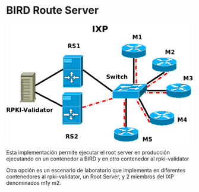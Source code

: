 # BIRD Route Server

![IXP](https://github.com/sancolo/rpki-lab/blob/master/bird/route_server/IXP_2RS.png)

Esta implementación permite ejecutar el root server en producción ejecutando en un contenedor a BIRD y en otro contenedor al rpki-validator 



Otra opción es un escenario de laboratorio que implementa en diferentes contenedores al rpki-validator, un Root Server, y 2 miembros del IXP denominados m1y m2. 
